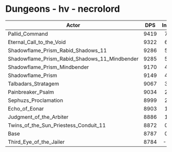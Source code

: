 # Dungeons - hv - necrolord
| Actor | DPS | Increase |
|---|:---:|:---:|
|Pallid_Command|9419|7.19%|
|Eternal_Call_to_the_Void|9322|6.09%|
|Shadowflame_Prism_Rabid_Shadows_11|9286|5.68%|
|Shadowflame_Prism_Rabid_Shadows_11_Mindbender|9285|5.67%|
|Shadowflame_Prism_Mindbender|9170|4.36%|
|Shadowflame_Prism|9149|4.12%|
|Talbadars_Stratagem|9067|3.19%|
|Painbreaker_Psalm|9034|2.81%|
|Sephuzs_Proclamation|8999|2.41%|
|Echo_of_Eonar|8903|1.32%|
|Judgment_of_the_Arbiter|8886|1.13%|
|Twins_of_the_Sun_Priestess_Conduit_11|8872|0.97%|
|Base|8787|0.00%|
|Third_Eye_of_the_Jailer|8784|-0.03%|
